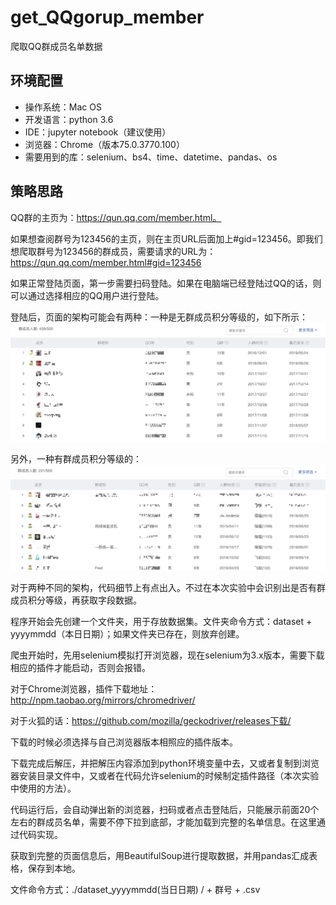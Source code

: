 # get_QQgorup_member
爬取QQ群成员名单数据

## 环境配置
* 操作系统：Mac OS
* 开发语言：python 3.6
* IDE：jupyter notebook（建议使用）
* 浏览器：Chrome（版本75.0.3770.100）
* 需要用到的库：selenium、bs4、time、datetime、pandas、os

## 策略思路
QQ群的主页为：https://qun.qq.com/member.html。

如果想查阅群号为123456的主页，则在主页URL后面加上#gid=123456。即我们想爬取群号为123456的群成员，需要请求的URL为：
https://qun.qq.com/member.html#gid=123456

如果正常登陆页面，第一步需要扫码登陆。如果在电脑端已经登陆过QQ的话，则可以通过选择相应的QQ用户进行登陆。

登陆后，页面的架构可能会有两种：一种是无群成员积分等级的，如下所示：
![image](https://github.com/Aplicity/get_QQgorup_member/blob/master/images/%E6%97%A0%E7%BE%A4%E6%A0%87%E7%AD%BE.png)

另外，一种有群成员积分等级的：
![image](https://github.com/Aplicity/get_QQgorup_member/blob/master/images/%E6%9C%89%E7%BE%A4%E6%A0%87%E7%AD%BE.png)

对于两种不同的架构，代码细节上有点出入。不过在本次实验中会识别出是否有群成员积分等级，再获取字段数据。

程序开始会先创建一个文件夹，用于存放数据集。文件夹命令方式：dataset + yyyymmdd（本日日期）；如果文件夹已存在，则放弃创建。

爬虫开始时，先用selenium模拟打开浏览器，现在selenium为3.x版本，需要下载相应的插件才能启动，否则会报错。

对于Chrome浏览器，插件下载地址：http://npm.taobao.org/mirrors/chromedriver/

对于火狐的话：https://github.com/mozilla/geckodriver/releases下载/

下载的时候必须选择与自己浏览器版本相照应的插件版本。

下载完成后解压，并把解压内容添加到python环境变量中去，又或者复制到浏览器安装目录文件中，又或者在代码允许selenium的时候制定插件路径（本次实验中使用的方法）。

代码运行后，会自动弹出新的浏览器，扫码或者点击登陆后，只能展示前面20个左右的群成员名单，需要不停下拉到底部，才能加载到完整的名单信息。在这里通过代码实现。

获取到完整的页面信息后，用BeautifulSoup进行提取数据，并用pandas汇成表格，保存到本地。 

文件命令方式：./dataset_yyyymmdd(当日日期) / + 群号 + .csv
